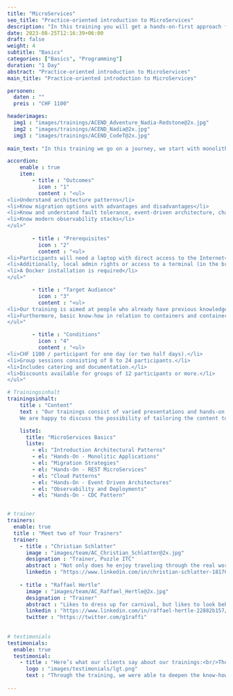 ```yaml
---
title: "MicroServices"
seo_title: "Practice-oriented introduction to MicroServices"
description: "In this training you will get a hands-on-first approach for your entry and overview into the world of MicroServices."
date: 2023-08-25T12:16:39+06:00
draft: false
weight: 4
subtitle: "Basics"
categories: ["Basics", "Programming"]
duration: "1 Day"
abstract: "Practice-oriented introduction to MicroServices"
main_title: "Practice-oriented introduction to MicroServices"

personen: 
  daten : ""
  preis : "CHF 1100"

headerimages:
  img1 : "images/trainings/ACEND_Adventure_Nadia-Redstone@2x.jpg"
  img2 : "images/trainings/ACEND_Nadia@2x.jpg"
  img3 : "images/trainings/ACEND_CodeT@2x.jpg"
  
main_text: "In this training we go on a journey, we start with monolithic architectures and dive together into the world of MicroServices. With a hands-on-first approach, various approaches will be shown along with their opportunities, threats and also best practices. After the trip, terms like MicroServices, Event-Driven Architectures, Observability, Fault Tolerance, etc. are no longer unfamiliar words to us."

accordion:
    enable : true
    item: 
        - title : "Outcomes"
          icon : "1"
          content : "<ul>
<li>Understand architecture patterns</li>
<li>Know migration options with advantages and disadvantages</li>
<li>Know and understand fault tolerance, event-driven architecture, change data capture patterns</li>
<li>Know modern observability stacks</li>
</ul>"
 
        - title : "Prerequisites"
          icon : "2"
          content : "<ul>
<li>Participants will need a laptop with direct access to the Internet</li>
<li>Additionally, local admin rights or access to a terminal (in the browser) are required</li>
<li>A Docker installation is required</li>
</ul>"

        - title : "Target Audience"
          icon : "3"
          content : "<ul>
<li>Our training is aimed at people who already have previous knowledge in the area of Java software development and architecture</li>
<li>Furthermore, basic know-how in relation to containers and container platforms is an advantage</li>
</ul>"

        - title : "Conditions"
          icon : "4"
          content : "<ul>
<li>CHF 1100 / participant for one day (or two half days).</li>
<li>Group sessions consisting of 8 to 24 participants.</li>
<li>Includes catering and documentation.</li>
<li>Discounts available for groups of 12 participants or more.</li>
</ul>"

# Trainingsinhalt
trainingsinhalt: 
    title : "Content"
    text : "Our trainings consist of varied presentations and hands-on labs in order to teach content in an appealing fashion. 
    We are happy to discuss the possibility of tailoring the content to your infrastructure. Should you require additional contents, we can adapt the program to your needs."

    liste1:
      title: "MicroServices Basics"
      liste:
        - el: "Introduction Architectural Patterns"
        - el: "Hands-On - Monolitic Applications"
        - el: "Migration Strategies"
        - el: "Hands-On - REST MicroServices"
        - el: "Cloud Patterns"
        - el: "Hands-On - Event Driven Architectures"
        - el: "Observability and Deployments"
        - el: "Hands-On - CDC Pattern"


# trainer
trainers:
  enable: true
  title : "Meet two of Your Trainers"
  trainer:
    - title : "Christian Schlatter"
      image : "images/team/AC_Christian_Schlatter@2x.jpg"
      designation : "Trainer, Puzzle ITC"
      abstract : "Not only does he enjoy traveling through the real world, but he also discovers new places in the Cloud Native Landscape"
      linkedin : "https://www.linkedin.com/in/christian-schlatter-18170a1a2/"
    
    - title : "Raffael Hertle"
      image : "images/team/AC_Raffael_Hertle@2x.jpg"
      designation : "Trainer"
      abstract : "Likes to dress up for carnival, but likes to look behind the masks when it comes to cloud native technologies"
      linkedin : "https://www.linkedin.com/in/raffael-hertle-22882b157/"
      twitter : "https://twitter.com/g1raffi"
      
      
# testimonials
testimonials:
  enable: true
  testimonial:
    - title : "Here’s what our clients say about our trainings:<br/>Thomas Abbrederis, Vaduz"
      logo : "images/testimonials/lgt.png"
      text : "Through the training, we were able to deepen the know-how in the area of modern container technology in a practical way with the OpenShift platform provided. The very competent trainers were able to reduce the respect for the new container technologies and thus provide the training participants with a very good baseline for the future."
      
---
```

